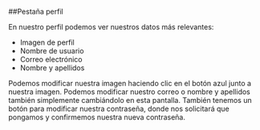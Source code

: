 ##Pestaña perfil

En nuestro perfil podemos ver nuestros datos más relevantes: 
- Imagen de perfil
- Nombre de usuario
- Correo electrónico
- Nombre y apellidos

Podemos modificar nuestra imagen haciendo clic en el botón azul junto a nuestra imagen. Podemos modificar nuestro correo o nombre y apellidos también simplemente cambiándolo en esta pantalla. También tenemos un botón para modificar nuestra contraseña, donde nos solicitará que pongamos y confirmemos nuestra nueva contraseña.